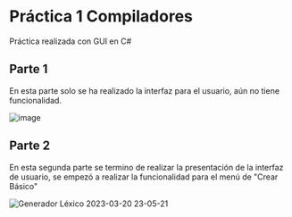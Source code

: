 # Práctica 1 Compiladores

Práctica realizada con GUI en C#

## Parte 1
En esta parte solo se ha realizado la interfaz para el usuario, aún no tiene funcionalidad.


![image](https://user-images.githubusercontent.com/88689761/226269462-83f00901-65d8-421f-9951-172e1e95039b.png)

## Parte 2
En esta segunda parte se termino de realizar la presentación de la interfaz de usuario, se empezó a realizar la funcionalidad para el menú de "Crear Básico"

![Generador Léxico 2023-03-20 23-05-21](https://user-images.githubusercontent.com/88689761/226523607-48278c82-6642-4684-875b-2c61f49b3361.gif)

